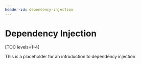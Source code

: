 ```yaml
---
header-id: dependency-injection
---
```


# Dependency Injection

[TOC levels=1-4]

This is a placeholder for an introduction to dependency injection. 
